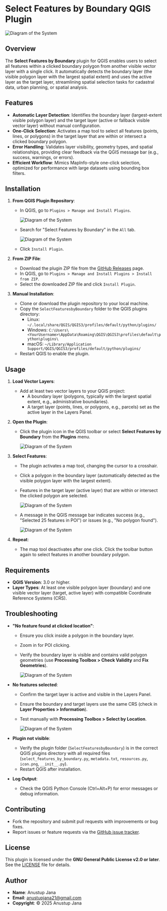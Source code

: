 # Select Features by Boundary QGIS Plugin
![Diagram of the System](https://github.com/AnustupJana/SelectFeaturesbyBoundary-plugin/blob/main/icon.png?raw=true)

## Overview
The **Select Features by Boundary** plugin for QGIS enables users to select all features within a clicked boundary polygon from another visible vector layer with a single click. It automatically detects the boundary layer (the visible polygon layer with the largest spatial extent) and uses the active layer as the target layer, streamlining spatial selection tasks for cadastral data, urban planning, or spatial analysis.

## Features
- **Automatic Layer Detection**: Identifies the boundary layer (largest-extent visible polygon layer) and the target layer (active or fallback visible vector layer) without manual configuration.
- **One-Click Selection**: Activates a map tool to select all features (points, lines, or polygons) in the target layer that are within or intersect a clicked boundary polygon.
- **Error Handling**: Validates layer visibility, geometry types, and spatial relationships, providing clear feedback via the QGIS message bar (e.g., success, warnings, or errors).
- **Efficient Workflow**: Mimics MapInfo-style one-click selection, optimized for performance with large datasets using bounding box filters.

## Installation
1. **From QGIS Plugin Repository**:
   - In QGIS, go to `Plugins > Manage and Install Plugins`.
     
     ![Diagram of the System](https://github.com/AnustupJana/SelectFeaturesbyBoundary-plugin/blob/main/doc/1st.png?raw=true)
     
   - Search for "Select Features by Boundary" in the `All` tab.
     
     ![Diagram of the System](https://github.com/AnustupJana/SelectFeaturesbyBoundary-plugin/blob/main/doc/2nd.png?raw=true)
     
   - Click `Install Plugin`.

2. **From ZIP File**:
   - Download the plugin ZIP file from the [GitHub Releases](https://github.com/AnustupJana/SelectFeaturesbyBoundary-plugin.git) page.
   - In QGIS, go to `Plugins > Manage and Install Plugins > Install from ZIP`.
   - Select the downloaded ZIP file and click `Install Plugin`.

3. **Manual Installation**:
   - Clone or download the plugin repository to your local machine.
   - Copy the `SelectFeaturesbyBoundary` folder to the QGIS plugins directory:
     - Linux: `~/.local/share/QGIS/QGIS3/profiles/default/python/plugins/`
     - Windows: `C:\Users\<YourUsername>\AppData\Roaming\QGIS\QGIS3\profiles\default\python\plugins\`
     - macOS: `~/Library/Application Support/QGIS/QGIS3/profiles/default/python/plugins/`
   - Restart QGIS to enable the plugin.

## Usage
1. **Load Vector Layers**:
   - Add at least two vector layers to your QGIS project:
     - A boundary layer (polygons, typically with the largest spatial extent, e.g., administrative boundaries).
     - A target layer (points, lines, or polygons, e.g., parcels) set as the active layer in the Layers Panel.

2. **Open the Plugin**:
   - Click the plugin icon in the QGIS toolbar or select **Select Features by Boundary** from the **Plugins** menu.
     
     ![Diagram of the System](https://github.com/AnustupJana/SelectFeaturesbyBoundary-plugin/blob/main/doc/3rd.png?raw=true)

3. **Select Features**:
   - The plugin activates a map tool, changing the cursor to a crosshair.
   - Click a polygon in the boundary layer (automatically detected as the visible polygon layer with the largest extent).
   - Features in the target layer (active layer) that are within or intersect the clicked polygon are selected.
     
     ![Diagram of the System](https://github.com/AnustupJana/SelectFeaturesbyBoundary-plugin/blob/main/doc/4th.png?raw=true)
     
   - A message in the QGIS message bar indicates success (e.g., "Selected 25 features in POI") or issues (e.g., "No polygon found").
     
     ![Diagram of the System](https://github.com/AnustupJana/SelectFeaturesbyBoundary-plugin/blob/main/doc/5th.png?raw=true)

4. **Repeat**:
   - The map tool deactivates after one click. Click the toolbar button again to select features in another boundary polygon.

## Requirements
- **QGIS Version**: 3.0 or higher.
- **Layer Types**: At least one visible polygon layer (boundary) and one visible vector layer (target, active layer) with compatible Coordinate Reference Systems (CRS).

## Troubleshooting
- **"No feature found at clicked location"**:
  - Ensure you click inside a polygon in the boundary layer.
  - Zoom in for POI clicking.
  - Verify the boundary layer is visible and contains valid polygon geometries (use **Processing Toolbox > Check Validity** and **Fix Geometries**).
 
    ![Diagram of the System](https://github.com/AnustupJana/SelectFeaturesbyBoundary-plugin/blob/main/doc/6th.png?raw=true)

- **No features selected**:
  - Confirm the target layer is active and visible in the Layers Panel.
  - Ensure the boundary and target layers use the same CRS (check in **Layer Properties > Information**).
  - Test manually with **Processing Toolbox > Select by Location**.
 
    ![Diagram of the System](https://github.com/AnustupJana/SelectFeaturesbyBoundary-plugin/blob/main/doc/7th.png?raw=true)

- **Plugin not visible**:
  - Verify the plugin folder (`SelectFeaturesbyBoundary`) is in the correct QGIS plugins directory with all required files (`select_features_by_boundary.py`, `metadata.txt`, `resources.py`, `icon.png`, `__init__.py`).
  - Restart QGIS after installation.
- **Log Output**:
  - Check the QGIS Python Console (Ctrl+Alt+P) for error messages or debug information.

## Contributing
- Fork the repository and submit pull requests with improvements or bug fixes.
- Report issues or feature requests via the [GitHub issue tracker](https://github.com/AnustupJana/SelectFeaturesbyBoundary-plugin/issues).

## License
This plugin is licensed under the **GNU General Public License v2.0 or later**. See the [LICENSE](https://github.com/AnustupJana/SelectFeaturesbyBoundary-plugin/blob/main/LICENSE) file for details.

## Author
- **Name**: Anustup Jana
- **Email**: anustupjana21@gmail.com
- **Copyright**: © 2025 Anustup Jana
